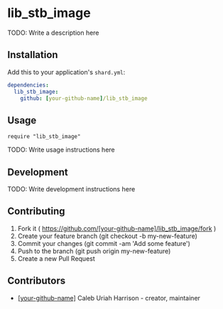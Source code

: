 # lib_stb_image

TODO: Write a description here

## Installation

Add this to your application's `shard.yml`:

```yaml
dependencies:
  lib_stb_image:
    github: [your-github-name]/lib_stb_image
```

## Usage

```crystal
require "lib_stb_image"
```

TODO: Write usage instructions here

## Development

TODO: Write development instructions here

## Contributing

1. Fork it ( https://github.com/[your-github-name]/lib_stb_image/fork )
2. Create your feature branch (git checkout -b my-new-feature)
3. Commit your changes (git commit -am 'Add some feature')
4. Push to the branch (git push origin my-new-feature)
5. Create a new Pull Request

## Contributors

- [[your-github-name]](https://github.com/[your-github-name]) Caleb Uriah Harrison - creator, maintainer
